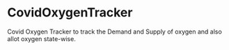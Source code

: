 # CovidOxygenTracker
Covid Oxygen Tracker to track the Demand and Supply of oxygen and also allot oxygen state-wise.

